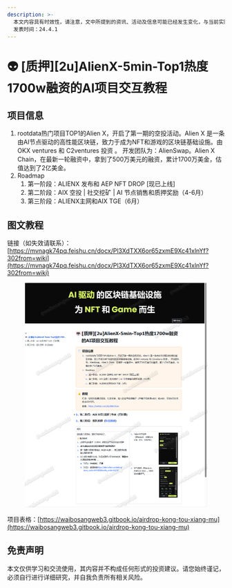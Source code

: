 ```yaml
---
description: >-
  本文内容具有时效性，请注意，文中所提到的资讯、活动及信息可能已经发生变化，与当前实际情况有所不同。我们建议您在做出任何决策之前，始终进行自主研究和验证。
  发表时间：24.4.1
---
```


# 👽 \[质押]\[2u]AlienX-5min-Top1热度1700w融资的AI项目交互教程

## **项目信息**

1. rootdata热门项目TOP1的Alien X，开启了第一期的空投活动。Alien X 是一条由AI节点驱动的高性能区块链，致力于成为NFT和游戏的区块链基础设施。由OKX ventures 和 C2ventures 投资 。 开发团队为：AlienSwap。Alien X Chain，在最新一轮融资中，拿到了500万美元的融资，累计1700万美金，估值达到了2亿美金。
2. Roadmap
   1. 第一阶段：ALIENX 发布和 AEP NFT DROP \[现已上线]
   2. 第二阶段：AIX 空投 | 社交挖矿 | AI 节点销售和质押奖励（4-6月）
   3. 第三阶段：ALIENX主网和AIX TGE（6月）

## 图文教程

链接（如失效请联系）：[https://mvnagk74pq.feishu.cn/docx/Pl3XdTXX6or65zxmE9Xc41xlnYf?302from=wiki](https://mvnagk74pq.feishu.cn/docx/Pl3XdTXX6or65zxmE9Xc41xlnYf?302from=wiki)

<figure><img src="../.gitbook/assets/image (1) (1) (1) (1).png" alt=""><figcaption></figcaption></figure>

项目表格：[https://waibosangweb3.gitbook.io/airdrop-kong-tou-xiang-mu](https://waibosangweb3.gitbook.io/airdrop-kong-tou-xiang-mu)

## 免责声明 <a href="#mian-ze-sheng-ming" id="mian-ze-sheng-ming"></a>

本文仅供学习和交流使用，其内容并不构成任何形式的投资建议。请您始终谨记，必须自行进行详细研究，并自我负责所有相关风险。
